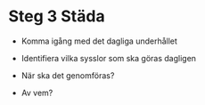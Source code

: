 # Steg 3 Städa

- Komma igång med det dagliga underhållet

- Identifiera vilka sysslor som ska göras dagligen

- När ska det genomföras?

- Av vem?


<!-- ![enter image description here](https://lernia.itslearning.com/data/1821/C33238/Bilder/Kvalitet/image037.png) -->
